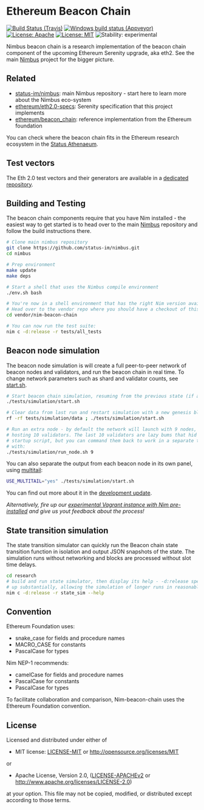 # Ethereum Beacon Chain
[![Build Status (Travis)](https://img.shields.io/travis/status-im/nim-beacon-chain/master.svg?label=Linux%20/%20macOS "Linux/macOS build status (Travis)")](https://travis-ci.org/status-im/nim-beacon-chain)
[![Windows build status (Appveyor)](https://img.shields.io/appveyor/ci/nimbus/nim-beacon-chain/master.svg?label=Windows "Windows build status (Appveyor)")](https://ci.appveyor.com/project/nimbus/nim-beacon-chain)
[![License: Apache](https://img.shields.io/badge/License-Apache%202.0-blue.svg)](https://opensource.org/licenses/Apache-2.0)
[![License: MIT](https://img.shields.io/badge/License-MIT-blue.svg)](https://opensource.org/licenses/MIT)
![Stability: experimental](https://img.shields.io/badge/stability-experimental-orange.svg)

Nimbus beacon chain is a research implementation of the beacon chain component of the upcoming Ethereum Serenity upgrade, aka eth2. See the main [Nimbus](https://github.com/status-im/nimbus/) project for the bigger picture.

## Related

* [status-im/nimbus](https://github.com/status-im/nimbus/): main Nimbus repository - start here to learn more about the Nimbus eco-system
* [ethereum/eth2.0-specs](https://github.com/ethereum/eth2.0-specs/blob/master/specs/core/0_beacon-chain.md): Serenity specification that this project implements
* [ethereum/beacon_chain](https://github.com/ethereum/beacon_chain): reference implementation from the Ethereum foundation

You can check where the beacon chain fits in the Ethereum research ecosystem in the [Status Athenaeum](https://github.com/status-im/athenaeum/blob/b465626cc551e361492e56d32517b2cdadd7493f/ethereum_research_records.json#L38).

## Test vectors

The Eth 2.0 test vectors and their generators are available in a [dedicated repository](https://github.com/status-im/eth2-testgen).

## Building and Testing

The beacon chain components require that you have Nim installed - the easiest way to get started is to head over to the main [Nimbus](https://github.com/status-im/nimbus/) repository and follow the build instructions there.

```bash
# Clone main nimbus repository
git clone https://github.com/status-im/nimbus.git
cd nimbus

# Prep environment
make update
make deps

# Start a shell that uses the Nimbus compile environment
./env.sh bash

# You're now in a shell environment that has the right Nim version available.
# Head over to the vendor repo where you should have a checkout of this project
cd vendor/nim-beacon-chain

# You can now run the test suite:
nim c -d:release -r tests/all_tests
```

## Beacon node simulation

The beacon node simulation is will create a full peer-to-peer network of beacon nodes and validators, and run the beacon chain in real time. To change network parameters such as shard and validator counts, see [start.sh](tests/simulation/start.sh).

```bash
# Start beacon chain simulation, resuming from the previous state (if any)
./tests/simulation/start.sh

# Clear data from last run and restart simulation with a new genesis block
rf -rf tests/simulation/data ; ./tests/simulation/start.sh

# Run an extra node - by default the network will launch with 9 nodes, each
# hosting 10 validators. The last 10 validators are lazy bums that hid from the
# startup script, but you can command them back to work in a separate terminal
# with:
./tests/simulation/run_node.sh 9
```

You can also separate the output from each beacon node in its own panel, using [multitail](http://www.vanheusden.com/multitail/):

```bash
USE_MULTITAIL="yes" ./tests/simulation/start.sh
```

You can find out more about it in the [development update](https://our.status.im/nimbus-development-update-2018-12-2/).

_Alternatively, fire up our [experimental Vagrant instance with Nim pre-installed](https://our.status.im/setting-up-a-local-vagrant-environment-for-nim-development/) and give us yout feedback about the process!_

## State transition simulation

The state transition simulator can quickly run the Beacon chain state transition function in isolation and output JSON snapshots of the state. The simulation runs without networking and blocks are processed without slot time delays.

```bash
cd research
# build and run state simulator, then display its help - -d:release speeds it
# up substantially, allowing the simulation of longer runs in reasonable time
nim c -d:release -r state_sim --help
```

## Convention

Ethereum Foundation uses:
  - snake_case for fields and procedure names
  - MACRO_CASE for constants
  - PascalCase for types

Nim NEP-1 recommends:
  - camelCase for fields and procedure names
  - PascalCase for constants
  - PascalCase for types

To facilitate collaboration and comparison, Nim-beacon-chain uses the Ethereum Foundation convention.

## License

Licensed and distributed under either of

* MIT license: [LICENSE-MIT](LICENSE-MIT) or http://opensource.org/licenses/MIT

or

* Apache License, Version 2.0, ([LICENSE-APACHEv2](LICENSE-APACHEv2) or http://www.apache.org/licenses/LICENSE-2.0)

at your option. This file may not be copied, modified, or distributed except according to those terms.
